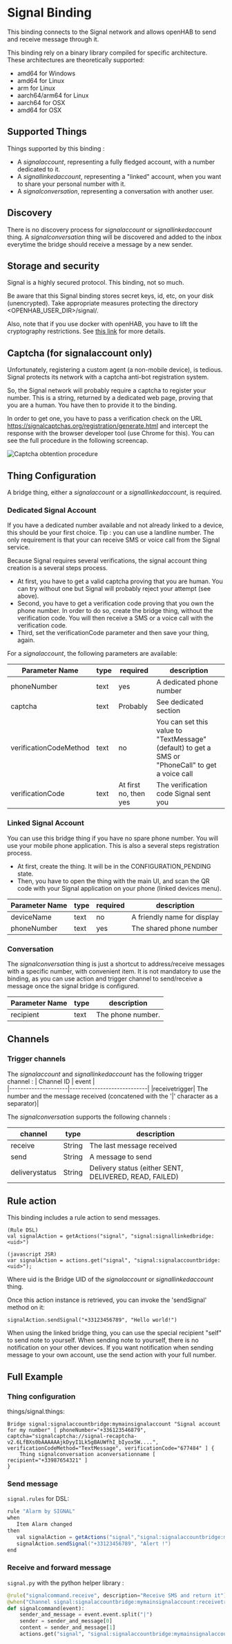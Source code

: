 # Signal Binding

This binding connects to the Signal network and allows openHAB to send and receive message through it.

This binding rely on a binary library compiled for specific architecture. These architectures are theoretically supported:

* amd64 for Windows
* amd64 for Linux
* arm for Linux
* aarch64/arm64 for Linux
* aarch64 for OSX
* amd64 for OSX

## Supported Things

Things supported by this binding :

- A *signalaccount*, representing a fully fledged account, with a number dedicated to it.
- A *signallinkedaccount*, representing a "linked" account, when you want to share your personal number with it.
- A *signalconversation*, representing a conversation with another user.

## Discovery

There is no discovery process for *signalaccount* or *signallinkedaccount* thing.
A *signalconversation* thing will be discovered and added to the inbox everytime the bridge should receive a message by a new sender.

## Storage and security

Signal is a highly secured protocol. This binding, not so much.

Be aware that this Signal binding stores secret keys, id, etc, on your disk (unencrypted). Take appropriate measures protecting the directory <OPENHAB_USER_DIR>/signal/<bridgeid>.

Also, note that if you use docker with openHAB, you have to lift the cryptography restrictions. See [this link](https://github.com/openhab/openhab-docker#java-cryptographic-strength-policy) for more details.


## Captcha (for signalaccount only)

Unfortunately, registering a custom agent (a non-mobile device), is tedious. Signal protects its network with a captcha anti-bot registration system.

So, the Signal network will probably require a captcha to register your number. This is a string, returned by a dedicated web page, proving that you are a human. You have then to provide it to the binding.

In order to get one, you have to pass a verification check on the URL https://signalcaptchas.org/registration/generate.html and intercept the response with the browser developer tool (use Chrome for this). You can see the full procedure in the following screencap.

![Captcha obtention procedure](doc/signal-captcha.gif "Captcha")

## Thing Configuration

A bridge thing, either a *signalaccount* or a *signallinkedaccount*, is required.

### Dedicated Signal Account

If you have a dedicated number available and not already linked to a device, this should be your first choice.
Tip : you can use a landline number. The only requirement is that your can receive SMS or voice call from the Signal service.

Because Signal requires several verifications, the signal account thing creation is a several steps process.

* At first, you have to get a valid captcha proving that you are human. You can try without one but Signal will probably reject your attempt (see above).
* Second, you have to get a verification code proving that you own the phone number. In order to do so, create the bridge thing, without the verification code. You will then receive a SMS or a voice call with the verification code.
* Third, set the verificationCode parameter and then save your thing, again.

For a *signalaccount*, the following parameters are available:

| Parameter Name | type | required   | description |
|----------------|------|------------|-------------|
|phoneNumber| text | yes | A dedicated phone number |
|captcha| text | Probably | See dedicated section |
|verificationCodeMethod| text | no | You can set this value to "TextMessage" (default) to get a SMS or "PhoneCall" to get a voice call|
|verificationCode| text | At first no, then yes | The verification code Signal sent you |

### Linked Signal Account

You can use this bridge thing if you have no spare phone number. You will use your mobile phone application.
This is also a several steps registration process.

* At first, create the thing. It will be in the CONFIGURATION_PENDING state.
* Then, you have to open the thing with the main UI, and scan the QR code with your Signal application on your phone (linked devices menu).

| Parameter Name | type | required | description    |
|----------------|------|----------|----------------|
|deviceName| text | no | A friendly name for display|
|phoneNumber| text | yes | The shared phone number |


### Conversation

The *signalconversation* thing is just a shortcut to address/receive messages with a specific number, with convenient item. It is not mandatory to use the binding, as you can use action and trigger channel to send/receive a message once the signal bridge is configured.

| Parameter Name | type | description |
|-----------|----------|----------|
| recipient | text | The phone number.|


## Channels

### Trigger channels

The *signalaccount* and *signallinkedaccount* has the following trigger channel :
| Channel ID          | event                      |  
|---------------------|----------------------------|
|receivetrigger| The number and the message received (concatened with the '\|' character as a separator)|

The *signalconversation* supports the following channels :

| channel  | type   | description                  |
|----------|--------|------------------------------|
| receive | String| The last message received |
| send | String| A message to send |
|deliverystatus| String| Delivery status (either SENT, DELIVERED, READ, FAILED)|


## Rule action

This binding includes a rule action to send messages.

```
(Rule DSL)
val signalAction = getActions("signal", "signal:signallinkedbridge:<uid>")
```

```
(javascript JSR)
var signalAction = actions.get("signal", "signal:signalaccountbridge:<uid>");
```

Where uid is the Bridge UID of the *signalaccount* or *signallinkedaccount* thing.

Once this action instance is retrieved, you can invoke the 'sendSignal' method on it:

```
signalAction.sendSignal("+33123456789", "Hello world!")
```

When using the linked bridge thing, you can use the special recipient "self" to send note to yourself. When sending note to yourself, there is no notification on your other devices.
If you want notification when sending message to your own account, use the send action with your full number.

## Full Example

### Thing configuration

things/signal.things:

```
Bridge signal:signalaccountbridge:mymainsignalaccount "Signal account for my number" [ phoneNumber="+336123546879", captcha="signalcaptcha://signal-recaptcha-v2.6LfBXs0bAAAAAAjkDyyI1Lk5gBAUWfhI_bIyox5W....", verificationCodeMethod="TextMessage", verificationCode="677484" ] {
    Thing signalconversation aconversationname [ recipient="+33987654321" ]
}
```

### Send message

`signal.rules` for DSL:

```java
rule "Alarm by SIGNAL"
when
   Item Alarm changed
then
   val signalAction = getActions("signal","signal:signalaccountbridge:mymainsignalaccount")
   signalAction.sendSignal("+33123456789", "Alert !")
end
```

### Receive and forward message

`signal.py` with the python helper library :

```python
@rule("signalcommand.receive", description="Receive SMS and return it")
@when("Channel signal:signalaccountbridge:mymainsignalaccount:receivetrigger triggered")
def signalcommand(event):
    sender_and_message = event.event.split("|")
    sender = sender_and_message[0]
    content = sender_and_message[1]
    actions.get("signal", "signal:signalaccountbridge:mymainsignalaccount").send("+336123456789", sender + " just send the following message: " + content)
```
